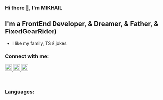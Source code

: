 ### Hi there 👋, I'm MIKHAIL

## I'm a FrontEnd Developer, & Dreamer, & Father, & FixedGearRider)

- I like my family, TS & jokes

### Connect with me:

<p>
<a href="https://www.linkedin.com/in/mikhail-yachnik-91277922b/" target="_blank">
<img width="22px" src="https://img2.freepng.ru/20180518/yk/kisspng-computer-icons-linkedin-5aff0283a31f04.0344839015266617636682.jpg"/>
</a>
<a href="https://www.instagram.com/krblnj/" target="_blank">
<img width="22px" src="https://w7.pngwing.com/pngs/730/864/png-transparent-instagram-logo-computer-icons-insta-logo-text-computer-icons-circle.png"/>
</a>
<a href="https://t.me/krblnj" target="_blank">
<img width="22px" src="https://image.similarpng.com/very-thumbnail/2020/07/Telegram-icon-on-transparent-background-PNG.png"/>
</a>
</p>
<br/>

### Languages:

<!--
**YACHNIKMIKHAIL/YACHNIKMIKHAIL** is a ✨ _special_ ✨ repository because its `README.md` (this file) appears on your GitHub profile.

Here are s
- 🔭 I’m currently working on ...
- 🌱 I’m currently learning ...
- 👯 I’m looking to collaborate on ...
- 🤔 I’m looking for help with ...
- 💬 Ask me about ...
- 📫 How to reach me: ...
- 😄 Pronouns: ...
- ⚡ Fun fact: ...
-->
